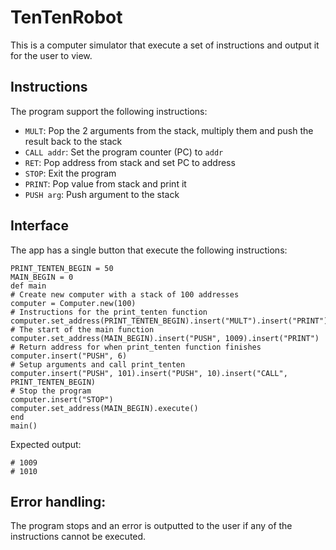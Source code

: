 # TenTenRobot

This is a computer simulator that execute a set of instructions and output it for the user to view.

## Instructions

The program support the following instructions:

- `MULT`: Pop the 2 arguments from the stack, multiply them and push the result back to the stack
- `CALL addr`: Set the program counter (PC) to `addr`
- `RET`: Pop address from stack and set PC to address
- `STOP`: Exit the program
- `PRINT`: Pop value from stack and print it
- `PUSH arg`: Push argument to the stack


## Interface

The app has a single button that execute the following instructions:

```
PRINT_TENTEN_BEGIN = 50
MAIN_BEGIN = 0
def main
# Create new computer with a stack of 100 addresses
computer = Computer.new(100)
# Instructions for the print_tenten function
computer.set_address(PRINT_TENTEN_BEGIN).insert("MULT").insert("PRINT").insert("RET")
# The start of the main function
computer.set_address(MAIN_BEGIN).insert("PUSH", 1009).insert("PRINT")
# Return address for when print_tenten function finishes
computer.insert("PUSH", 6)
# Setup arguments and call print_tenten
computer.insert("PUSH", 101).insert("PUSH", 10).insert("CALL", PRINT_TENTEN_BEGIN)
# Stop the program
computer.insert("STOP")
computer.set_address(MAIN_BEGIN).execute()
end
main()
```

Expected output:
```
# 1009
# 1010
```

## Error handling:
The program stops and an error is outputted to the user if any of the instructions cannot be executed. 
